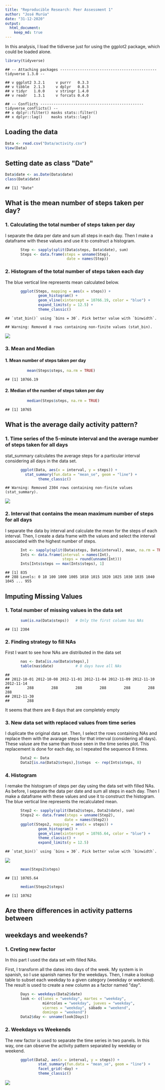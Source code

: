 ```yaml
---
title: "Reproducible Research: Peer Assessment 1"
author: "José Murúa"
date: "31-12-2020"
output: 
  html_document:
    keep_md: true
---
```


In this analysis, I load the tidiverse just for using the ggplot2 package, which could be loaded alone. 

```r
library(tidyverse)
```

```
## -- Attaching packages -------------------------------------------- tidyverse 1.3.0 --
```

```
## v ggplot2 3.2.1     v purrr   0.3.3
## v tibble  2.1.3     v dplyr   0.8.3
## v tidyr   1.0.0     v stringr 1.4.0
## v readr   1.3.1     v forcats 0.4.0
```

```
## -- Conflicts ----------------------------------------------- tidyverse_conflicts() --
## x dplyr::filter() masks stats::filter()
## x dplyr::lag()    masks stats::lag()
```



## Loading the data

```r
Data <- read.csv("Data/activity.csv")
View(Data)
```


## Setting date as class "Date"

```r
Data$date <- as.Date(Data$date)
class(Data$date)
```

```
## [1] "Date"
```


## What is the mean number of steps taken per day?

###   1. Calculating the total number of steps taken per day   

I separate the data per date and sum all steps in each day. Then I make a dataframe with these values and use it to construct a histogram. 

```r
       Step <- sapply(split(Data$steps, Data$date), sum)
       Steps <- data.frame(steps = unname(Step), 
                            date = names(Step))
```

       
###   2. Histogram of the total number of steps taken each day  

The blue vertical line represents mean calculated below.

```r
       ggplot(Steps, mapping = aes(x = steps)) + 
               geom_histogram() +
               geom_vline(xintercept = 10766.19, color = "blue") +
               expand_limits(y = 12.5) +
               theme_classic() 
```

```
## `stat_bin()` using `bins = 30`. Pick better value with `binwidth`.
```

```
## Warning: Removed 8 rows containing non-finite values (stat_bin).
```

![](PA1_template_files/figure-html/unnamed-chunk-5-1.png)<!-- -->
               
       
       
###   3. Mean and Median  
####      1. Mean number of steps taken per day  

```r
          mean(Steps$steps, na.rm = TRUE)
```

```
## [1] 10766.19
```

####      2. Median of the number of steps taken per day  

```r
          median(Steps$steps, na.rm = TRUE)
```

```
## [1] 10765
```

          
          
## What is the average daily activity pattern?
          
###   1. Time series of the 5-minute interval and the average number of steps taken for all days  

stat_summary calculates the average steps for a particular interval considering all days in the data set. 

```r
       ggplot(Data, aes(x = interval, y = steps)) + 
         stat_summary(fun.data = "mean_se", geom = "line") +
               theme_classic()
```

```
## Warning: Removed 2304 rows containing non-finite values (stat_summary).
```

![](PA1_template_files/figure-html/unnamed-chunk-8-1.png)<!-- -->
       
###   2. Interval that contains the mean maximum number of steps for all days  

I separate the data by interval and calculate the mean for the steps of each interval. Then, I create a data frame with the values and select the interval associated with the highest number of steps.

```r
       Int <- sapply(split(Data$steps, Data$interval), mean, na.rm = TRUE)
       Ints <- data.frame(interval = names(Int), 
                          steps = round(unname(Int)))
       Ints[Ints$steps == max(Ints$steps), 1]
```

```
## [1] 835
## 288 Levels: 0 10 100 1000 1005 1010 1015 1020 1025 1030 1035 1040 1045 ... 955
```

       
## Imputing Missing Values
       
###   1. Total number of missing values in the data set  

```r
       sum(is.na(Data$steps))   # Only the first column has NAs
```

```
## [1] 2304
```
       
###   2. Finding strategy to fill NAs  

First I want to see how NAs are distributed in the data set

```r
       nas <- Data[is.na(Data$steps),]
       table(nas$date)          # 8 days have all NAs
```

```
## 
## 2012-10-01 2012-10-08 2012-11-01 2012-11-04 2012-11-09 2012-11-10 2012-11-14 
##        288        288        288        288        288        288        288 
## 2012-11-30 
##        288
```
It seems that there are 8 days that are completely empty 


###   3. New data set with replaced values from time series  

I duplicate the original data set. Then, I select the rows containing NAs and replace them with the avarage steps for that interval (considering all days). These valuse are the same than those seen in the time series plot. This replacement is done for each day, so I repeated the sequence 8 times.

```r
       Data2 <- Data
       Data2[is.na(Data2$steps),]$steps  <- rep(Ints$steps, 8)
```
       
###   4. Histogram  

I remake the histogram of steps per day using the data set with filled NAs. As before, I separate the data per date and sum all steps in each day. Then I make a dataframe with these values and use it to construct the histogram. The blue vertical line represents the recalculated mean.

```r
       Step2 <- sapply(split(Data2$steps, Data2$date), sum)
       Steps2 <- data.frame(steps = unname(Step2), 
                           date = names(Step2))
       ggplot(Steps2, mapping = aes(x = steps)) + 
               geom_histogram() +
               geom_vline(xintercept = 10765.64, color = "blue") +
               theme_classic() +
               expand_limits(y = 12.5)
```

```
## `stat_bin()` using `bins = 30`. Pick better value with `binwidth`.
```

![](PA1_template_files/figure-html/unnamed-chunk-13-1.png)<!-- -->

```r
       mean(Steps2$steps)
```

```
## [1] 10765.64
```

```r
       median(Steps2$steps)
```

```
## [1] 10762
```

## Are there differences in activity patterns between 
## weekdays and weekends?
       
###   1. Creting new factor  

In this part I used the data set with filled NAs.

First, I transform all the dates into days of the week. My system is in spanish, so I use spanish names for the weekdays. Then, I make a lookup table to subset each weekday to a given category (weekday or weekend). The result is used to create a new column as a factor named "day".

```r
       Days <- weekdays(Data2$date)
       look <- c(lunes = "weekday", martes = "weekday", 
                 miércoles = "weekday", jueves = "weekday", 
                 viernes = "weekday", sábado = "weekend",
                 domingo = "weekend")
       Data2$day <- unname(look[Days])    
```

###   2. Weekdays vs Weekends  

The new factor is used to separate the time series in two panels. In this way, one can observe the activity pattern separated by weekday or weekend.

```r
       ggplot(Data2, aes(x = interval, y = steps)) +
               stat_summary(fun.data = "mean_se", geom = "line") +
               facet_grid(~day) +
               theme_classic()
```

![](PA1_template_files/figure-html/unnamed-chunk-15-1.png)<!-- -->
       
